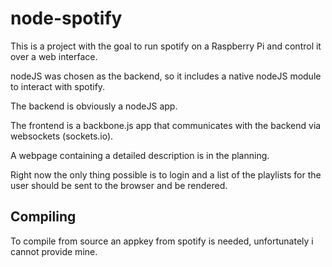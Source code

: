 node-spotify
============
This is a project with the goal to run spotify on a Raspberry Pi and control it over a web interface.

nodeJS was chosen as the backend, so it includes a native nodeJS module to interact with spotify.

The backend is obviously a nodeJS app.

The frontend is a backbone.js app that communicates with the backend via websockets (sockets.io).

A webpage containing a detailed description is in the planning.

Right now the only thing possible is to login and a list of the playlists for the user should be sent to the browser and be
rendered.

Compiling
---------

To compile from source an appkey from spotify is needed, unfortunately i cannot provide mine.